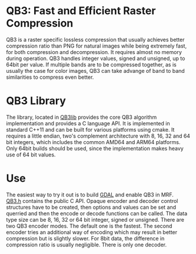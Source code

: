 # QB3: Fast and Efficient Raster Compression

QB3 is a raster specific lossless compression that usually achieves better compression 
ratio than PNG for natural images while being extremely fast, for both compression and decompression. 
It requires almost no memory during operation.
QB3 handles integer values, signed and unsigned, up to 64bit per value. 
If multiple bands are to be compressed together, as is usually the case for color 
images, QB3 can take advange of band to band similarities to compress 
even better.

# QB3 Library
The library, located in [QB3lib](QB3lib) provides the core QB3 
algorithm implementation and provides a C language API.
It is implemented in standard C++11 and can be built for various platforms using 
cmake. It requires a little endian, two's complement architecture with 8, 16, 32 
and 64 bit integers, which includes the common AMD64 and ARM64 platforms. 
Only 64bit builds should be used, since the implementation makes heavy use of 64 
bit values.

# Use
The easiest way to try it out is to build [GDAL](https://github.com/OSGeo/GDAL) and
enable QB3 in MRF.  
[QB3.h](QB3lib/QB3.h) contains the public C API.
Opaque encoder and decoder control structures have to be created, then options and 
values can be set and querried and then the encode or decode functions can be 
called.
The data type size can be 8, 16, 32 or 64 bit integer, signed or unsigned.
There are two QB3 encoder modes. The default one is the fastest. The second 
encoder tries an additional way of encoding which may result in better compression 
but is slightly slower. For 8bit data, the difference in compression ratio is 
usually negligible. There is only one decoder.
